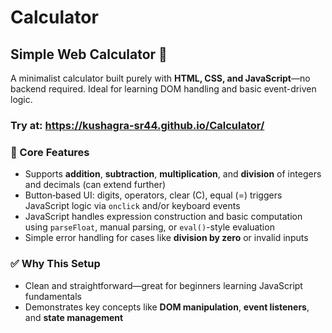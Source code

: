 # Calculator

## Simple Web Calculator 🧮

A minimalist calculator built purely with **HTML, CSS, and JavaScript**—no backend required. Ideal for learning DOM handling and basic event-driven logic.
### Try at: https://kushagra-sr44.github.io/Calculator/
### 🎯 Core Features

* Supports **addition**, **subtraction**, **multiplication**, and **division** of integers and decimals (can extend further) 
* Button‑based UI: digits, operators, clear (C), equal (=) triggers JavaScript logic via `onclick` and/or keyboard events
* JavaScript handles expression construction and basic computation using `parseFloat`, manual parsing, or `eval()`-style evaluation
* Simple error handling for cases like **division by zero** or invalid inputs 

### ✅ Why This Setup

* Clean and straightforward—great for beginners learning JavaScript fundamentals
* Demonstrates key concepts like **DOM manipulation**, **event listeners**, and **state management** 

